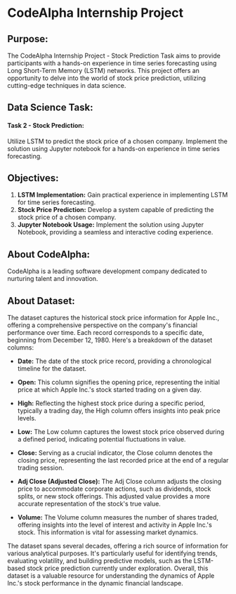 # CodeAlpha Internship Project

## Purpose:

The CodeAlpha Internship Project - Stock Prediction Task aims to provide participants with a hands-on experience in time series forecasting using Long Short-Term Memory (LSTM) networks. This project offers an opportunity to delve into the world of stock price prediction, utilizing cutting-edge techniques in data science.

## Data Science Task:

#### Task 2 - Stock Prediction:

Utilize LSTM to predict the stock price of a chosen company.
Implement the solution using Jupyter notebook for a hands-on experience in time series forecasting.

## Objectives:

1. **LSTM Implementation:** Gain practical experience in implementing LSTM for time series forecasting.
2. **Stock Price Prediction:** Develop a system capable of predicting the stock price of a chosen company.
3. **Jupyter Notebook Usage:** Implement the solution using Jupyter Notebook, providing a seamless and interactive coding experience.

## About CodeAlpha:

CodeAlpha is a leading software development company dedicated to nurturing talent and innovation.

## About Dataset:

The dataset captures the historical stock price information for Apple Inc., offering a comprehensive perspective on the company's financial performance over time. Each record corresponds to a specific date, beginning from December 12, 1980. Here's a breakdown of the dataset columns:

- **Date:** The date of the stock price record, providing a chronological timeline for the dataset.

- **Open:** This column signifies the opening price, representing the initial price at which Apple Inc.'s stock started trading on a given day.

- **High:** Reflecting the highest stock price during a specific period, typically a trading day, the High column offers insights into peak price levels.

- **Low:** The Low column captures the lowest stock price observed during a defined period, indicating potential fluctuations in value.

- **Close:** Serving as a crucial indicator, the Close column denotes the closing price, representing the last recorded price at the end of a regular trading session.

- **Adj Close (Adjusted Close):** The Adj Close column adjusts the closing price to accommodate corporate actions, such as dividends, stock splits, or new stock offerings. This adjusted value provides a more accurate representation of the stock's true value.

- **Volume:** The Volume column measures the number of shares traded, offering insights into the level of interest and activity in Apple Inc.'s stock. This information is vital for assessing market dynamics.

The dataset spans several decades, offering a rich source of information for various analytical purposes. It's particularly useful for identifying trends, evaluating volatility, and building predictive models, such as the LSTM-based stock price prediction currently under exploration. Overall, this dataset is a valuable resource for understanding the dynamics of Apple Inc.'s stock performance in the dynamic financial landscape.

